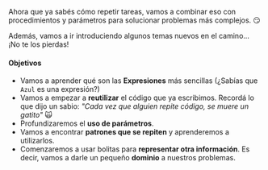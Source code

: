 Ahora que ya sabés cómo repetir tareas, vamos a combinar eso con procedimientos y parámetros para solucionar problemas más complejos. :smirk:

Además, vamos a ir introduciendo algunos temas nuevos en el camino... ¡No te los pierdas!

#### Objetivos
* Vamos a aprender qué son las **Expresiones** más sencillas (¿Sabías que `Azul` es una expresión?)
* Vamos a empezar a **reutilizar** el código que ya escribimos. Recordá lo que dijo un sabio:
_"Cada vez que alguien repite código, se muere un gatito"_ :scream_cat:
* Profundizaremos el **uso de parámetros**.
* Vamos a encontrar **patrones que se repiten** y aprenderemos a utilizarlos.
* Comenzaremos a usar bolitas para **representar otra información**. Es decir, vamos a darle un pequeño **dominio** a nuestros problemas.